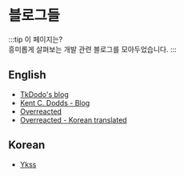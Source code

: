 # 블로그들

:::tip 이 페이지는?  
흥미롭게 살펴보는 개발 관련 블로그를 모아두었습니다.
:::

## English

- [TkDodo's blog](https://tkdodo.eu/blog/)
- [Kent C. Dodds - Blog](https://kentcdodds.com/blog)
- [Overreacted](https://overreacted.io/)
- [Overreacted - Korean translated](https://overreacted.io/ko/)

## Korean

- [Ykss](https://ykss.netlify.app/)
